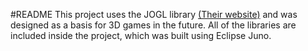 #README
This project uses the JOGL library [(Their website)](https://www.jogamp.org) and was designed as a basis for 3D games in the future. 
All of the libraries are included inside the project, which was built using Eclipse Juno. 
